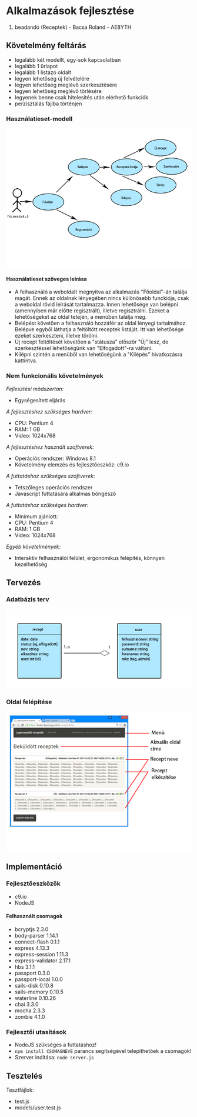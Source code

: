 # Alkalmazások fejlesztése
1. beadandó (Receptek) - Bacsa Roland - AE8YTH

## Követelmény feltárás
- legalább két modellt, egy-sok kapcsolatban
- legalább 1 űrlapot
- legalább 1 listázó oldalt
- legyen lehetőség új felvételére
- legyen lehetőség meglévő szerkesztésére
- legyen lehetőség meglévő törlésére
- legyenek benne csak hitelesítés után elérhető funkciók
- perzisztálás fájlba történjen

### Használatieset-modell
![hasznalatiesetdiag](readme/hasznalatiesetdiag.jpg)

#### Használatieset szöveges leírása
- A felhasználó a weboldalt megnyitva az alkalmazás "Főoldal"-án találja magát. Ennek az oldalnak lényegében nincs különösebb funckiója, csak a weboldal rövid leírását tartalmazza. Innen lehetősége van belépni (amennyiben már előtte regisztrált), illetve regisztrálni. Ezeket a lehetőségeket az oldal tetején, a menüben találja meg.
- Belépést követően a felhasználó hozzáfér az oldal lényegi tartalmához. Belépve egyből láthatja a feltöltött receptek listáját. Itt van lehetősége ezeket szerkeszteni, illetve törölni.
- Új recept feltöltését követően a "státusza" először "Új" lesz, de szerkesztéssel lehetőségünk van "Elfogadott"-ra váltani.
- Kilépni szintén a menüből van lehetőségünk a "Kilépés" hivatkozásra kattintva.

### Nem funkcionális követelmények
_Fejlesztési módszertan:_
- Egységesített eljárás

_A fejlesztéshez szükséges hardver:_
- CPU: Pentium 4
- RAM: 1 GB
- Video: 1024x768

_A fejlesztéshez használt szoftverek:_
- Operációs rendszer: Windows 8.1
- Követelmény elemzés és fejlesztőeszköz: c9.io

_A futtatáshoz szükséges szoftverek:_
- Tetszőleges operációs rendszer
- Javascript futtatására alkalmas böngésző

_A futtatáshoz szükséges hardver:_
- Minimum ajánlott:
 - CPU: Pentium 4
 - RAM: 1 GB
 - Video: 1024x768

_Egyéb követelmények:_
- Interaktív felhasználói felület, ergonomikus felépítés, könnyen kezelhetőség

## Tervezés
### Adatbázis terv
![adatbazis](readme/adatbazis.jpg)

### Oldal felépítése
![felepites](readme/felepites.jpg)

## Implementáció
### Fejlesztőeszközök
- c9.io
- NodeJS

#### Felhasznált csomagok
- bcryptjs 2.3.0
- body-parser 1.14.1
- connect-flash 0.1.1
- express 4.13.3
- express-session 1.11.3
- express-validator 2.17.1
- hbs 3.1.1
- passport 0.3.0
- passport-local 1.0.0
- sails-disk 0.10.8
- sails-memory 0.10.5
- waterline 0.10.26
- chai 3.3.0
- mocha 2.3.3
- zombie 4.1.0

### Fejlesztői utasítások
- NodeJS szükséges a futtatáshoz!
- `npm install CSOMAGNEVE` parancs segítségével telepíthetőek a csomagok!
- Szerver indítása: `node server.js`

## Tesztelés
Tesztfájlok:
- test.js
- models/user.test.js
